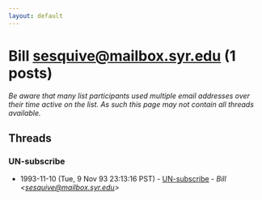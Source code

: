 ```yaml
---
layout: default
---
```


# Bill <sesquive@mailbox.syr.edu> (1 posts)

_Be aware that many list participants used multiple email addresses over their time active on the list. As such this page may not contain all threads available._

## Threads

### UN-subscribe
+ 1993-11-10 (Tue, 9 Nov 93 23:13:16 PST) - [UN-subscribe](/archive/1993/11/9b52079a50ef0eedc7309c82af30c28c5ff6862ac2358fe23f71382bf01e79bb) - _Bill \<sesquive@mailbox.syr.edu\>_

